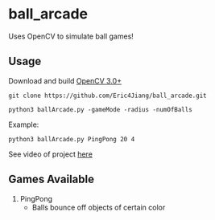 # ball_arcade

Uses OpenCV to simulate ball games!
   
## Usage
Download and build [OpenCV 3.0+][1]

`git clone https://github.com/Eric4Jiang/ball_arcade.git`

`python3 ballArcade.py -gameMode -radius -numOfBalls`

Example:

`python3 ballArcade.py PingPong 20 4`

See video of project [here](https://www.youtube.com/watch?v=ZFGFrMI4aEY&feature=youtu.be)

## Games Available
1. PingPong
   * Balls bounce off objects of certain color

[1]: http://opencv.org/downloads.html

